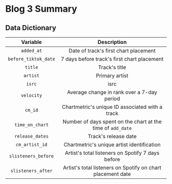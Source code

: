 # Blog 3 Summary

## Data Dictionary


| Variable        | Description                          |
| :---:|:---: |
| `added_at`    | Date of track's first chart placement|
|`before_tiktok_date`|7 days before track's first chart placement|
| `title`|Track's title|
|`artist`| Primary artist|
|`isrc`| isrc|
|`velocity`|Average change in rank over a 7-day period|
|`cm_id`| Chartmetric's unique ID associated with a track|
|`time_on_chart`|Number of days spent on the chart at the time of `add_date`|
|`release_dates`|Track's release date|
|`cm_artist_id`| Chartmetric's unique artist identification|
|`slisteners_before`|Artist's total listeners on Spotify 7 days before
|`slisteners_after`|Artist's total listeners on Spotify on chart placement date